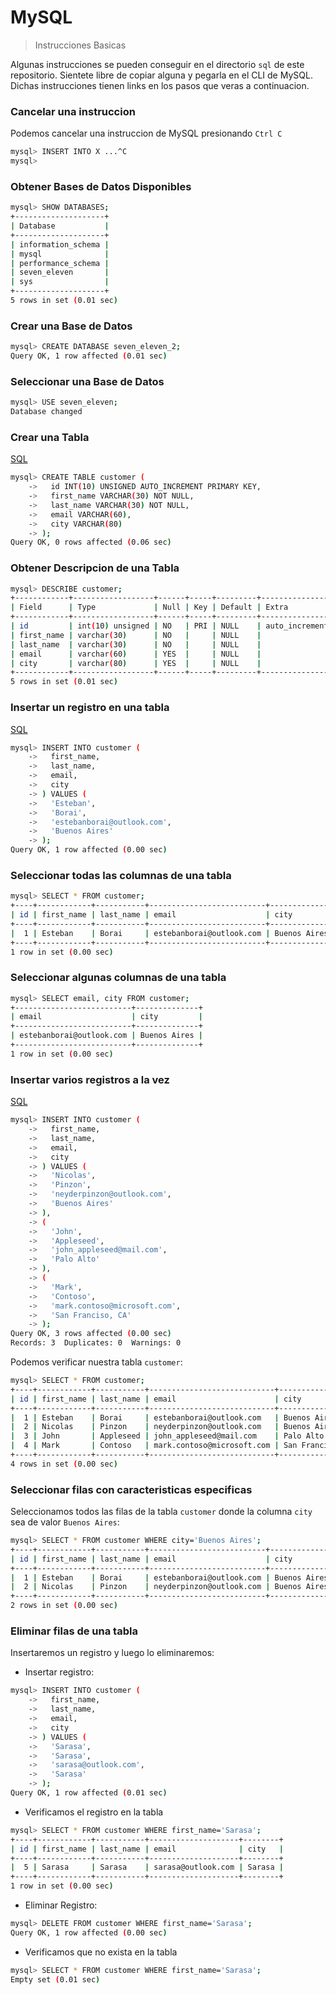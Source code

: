 # MySQL
> Instrucciones Basicas

Algunas instrucciones se pueden conseguir en el directorio `sql` de este repositorio.
Sientete libre de copiar alguna y pegarla en el CLI de MySQL.
Dichas instrucciones tienen links en los pasos que veras a continuacion.

### Cancelar una instruccion
Podemos cancelar una instruccion de MySQL presionando `Ctrl C`

```bash
mysql> INSERT INTO X ...^C
mysql>
```

### Obtener Bases de Datos Disponibles
```bash
mysql> SHOW DATABASES;
+--------------------+
| Database           |
+--------------------+
| information_schema |
| mysql              |
| performance_schema |
| seven_eleven       |
| sys                |
+--------------------+
5 rows in set (0.01 sec)
```

### Crear una Base de Datos
```bash
mysql> CREATE DATABASE seven_eleven_2;
Query OK, 1 row affected (0.01 sec)
```

### Seleccionar una Base de Datos
```bash
mysql> USE seven_eleven;
Database changed
```

### Crear una Tabla
[SQL](https://github.com/NeyderPinzon/db-mysql-docker/blob/master/sql/create_table_customer.sql)
```bash
mysql> CREATE TABLE customer (
    ->   id INT(10) UNSIGNED AUTO_INCREMENT PRIMARY KEY,
    ->   first_name VARCHAR(30) NOT NULL,
    ->   last_name VARCHAR(30) NOT NULL,
    ->   email VARCHAR(60),
    ->   city VARCHAR(80)
    -> );
Query OK, 0 rows affected (0.06 sec)
```

### Obtener Descripcion de una Tabla
```bash
mysql> DESCRIBE customer;
+------------+------------------+------+-----+---------+----------------+
| Field      | Type             | Null | Key | Default | Extra          |
+------------+------------------+------+-----+---------+----------------+
| id         | int(10) unsigned | NO   | PRI | NULL    | auto_increment |
| first_name | varchar(30)      | NO   |     | NULL    |                |
| last_name  | varchar(30)      | NO   |     | NULL    |                |
| email      | varchar(60)      | YES  |     | NULL    |                |
| city       | varchar(80)      | YES  |     | NULL    |                |
+------------+------------------+------+-----+---------+----------------+
5 rows in set (0.01 sec)
```

### Insertar un registro en una tabla
[SQL](https://github.com/NeyderPinzon/db-mysql-docker/blob/master/sql/insert_customer.sql)
```bash
mysql> INSERT INTO customer (
    ->   first_name,
    ->   last_name,
    ->   email,
    ->   city
    -> ) VALUES (
    ->   'Esteban',
    ->   'Borai',
    ->   'estebanborai@outlook.com',
    ->   'Buenos Aires'
    -> );
Query OK, 1 row affected (0.00 sec)
```

### Seleccionar todas las columnas de una tabla
```bash
mysql> SELECT * FROM customer;
+----+------------+-----------+--------------------------+--------------+
| id | first_name | last_name | email                    | city         |
+----+------------+-----------+--------------------------+--------------+
|  1 | Esteban    | Borai     | estebanborai@outlook.com | Buenos Aires |
+----+------------+-----------+--------------------------+--------------+
1 row in set (0.00 sec)
```

### Seleccionar algunas columnas de una tabla
```bash
mysql> SELECT email, city FROM customer;
+--------------------------+--------------+
| email                    | city         |
+--------------------------+--------------+
| estebanborai@outlook.com | Buenos Aires |
+--------------------------+--------------+
1 row in set (0.00 sec)
```

### Insertar varios registros a la vez
[SQL](https://github.com/NeyderPinzon/db-mysql-docker/blob/master/sql/insert_some_customers.sql)
```bash
mysql> INSERT INTO customer (
    ->   first_name,
    ->   last_name,
    ->   email,
    ->   city
    -> ) VALUES (
    ->   'Nicolas',
    ->   'Pinzon',
    ->   'neyderpinzon@outlook.com',
    ->   'Buenos Aires'
    -> ),
    -> (
    ->   'John',
    ->   'Appleseed',
    ->   'john_appleseed@mail.com',
    ->   'Palo Alto'
    -> ),
    -> (
    ->   'Mark',
    ->   'Contoso',
    ->   'mark.contoso@microsoft.com',
    ->   'San Franciso, CA'
    -> );
Query OK, 3 rows affected (0.00 sec)
Records: 3  Duplicates: 0  Warnings: 0
```

Podemos verificar nuestra tabla `customer`:

```bash
mysql> SELECT * FROM customer;
+----+------------+-----------+----------------------------+------------------+
| id | first_name | last_name | email                      | city             |
+----+------------+-----------+----------------------------+------------------+
|  1 | Esteban    | Borai     | estebanborai@outlook.com   | Buenos Aires     |
|  2 | Nicolas    | Pinzon    | neyderpinzon@outlook.com   | Buenos Aires     |
|  3 | John       | Appleseed | john_appleseed@mail.com    | Palo Alto        |
|  4 | Mark       | Contoso   | mark.contoso@microsoft.com | San Franciso, CA |
+----+------------+-----------+----------------------------+------------------+
4 rows in set (0.00 sec)
```

### Seleccionar filas con caracteristicas especificas
Seleccionamos todos las filas de la tabla `customer` donde la columna `city` sea de valor `Buenos Aires`:
```bash
mysql> SELECT * FROM customer WHERE city='Buenos Aires';
+----+------------+-----------+--------------------------+--------------+
| id | first_name | last_name | email                    | city         |
+----+------------+-----------+--------------------------+--------------+
|  1 | Esteban    | Borai     | estebanborai@outlook.com | Buenos Aires |
|  2 | Nicolas    | Pinzon    | neyderpinzon@outlook.com | Buenos Aires |
+----+------------+-----------+--------------------------+--------------+
2 rows in set (0.00 sec)
```

### Eliminar filas de una tabla
Insertaremos un registro y luego lo eliminaremos:
- Insertar registro:
```bash
mysql> INSERT INTO customer (
    ->   first_name,
    ->   last_name,
    ->   email,
    ->   city
    -> ) VALUES (
    ->   'Sarasa',
    ->   'Sarasa',
    ->   'sarasa@outlook.com',
    ->   'Sarasa'
    -> );
Query OK, 1 row affected (0.01 sec)
```

- Verificamos el registro en la tabla
```bash
mysql> SELECT * FROM customer WHERE first_name='Sarasa';
+----+------------+-----------+--------------------+--------+
| id | first_name | last_name | email              | city   |
+----+------------+-----------+--------------------+--------+
|  5 | Sarasa     | Sarasa    | sarasa@outlook.com | Sarasa |
+----+------------+-----------+--------------------+--------+
1 row in set (0.00 sec)

```

- Eliminar Registro:
```bash
mysql> DELETE FROM customer WHERE first_name='Sarasa';
Query OK, 1 row affected (0.00 sec)
```

- Verificamos que no exista en la tabla
```bash
mysql> SELECT * FROM customer WHERE first_name='Sarasa';
Empty set (0.01 sec)
```
